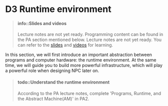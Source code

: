 <!-- # D3 运行时环境 -->
# D3 Runtime environment

<!-- > #### info::课件和视频
> 讲义内容未就绪, 编程内容见下文提到的PA部分,
> 讲义内容未就绪, 可以先参考[课件][slide]和[视频][video]进行学习. -->
> #### info::Slides and videos
> Lecture notes are not yet ready. Programming content can be found in the PA section mentioned below.
> Lecture notes are not yet ready. You can refer to the [slides][slide] and [videos][video] for learning.

[slide]: https://ysyx.oscc.cc/slides/2306/11.html#/
[video]: https://www.bilibili.com/video/BV1Vu4y1s73Y

<!-- 在这一小节中, 我们将会先带大家了解程序和计算机硬件之间的一层重要的抽象: 运行时环境.
同时我们也会引导大家搭建更强大的基础设施, 它们将会在后续设计NPC的时候发挥强大的作用. -->
In this section, we will first introduce an important abstraction between programs and computer hardware: the runtime environment.
At the same time, we will guide you to build more powerful infrastructure, which will play a powerful role when designing NPC later on.

<!-- > #### todo::理解运行时环境
> 根据PA讲义, 完成PA2中的"程序, 运行时环境与AM". -->
> #### todo::Understand the runtime environment
> According to the PA lecture notes, complete 'Programs, Runtime, and the Abstract Machine(AM)' in PA2.
